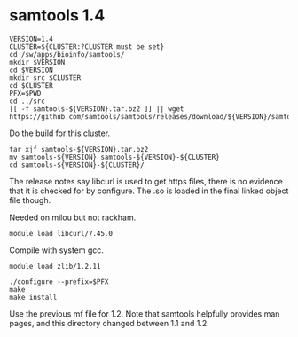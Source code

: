 samtools 1.4
============

    VERSION=1.4
    CLUSTER=${CLUSTER:?CLUSTER must be set}
    cd /sw/apps/bioinfo/samtools/
    mkdir $VERSION
    cd $VERSION
    mkdir src $CLUSTER
    cd $CLUSTER
    PFX=$PWD
    cd ../src
    [[ -f samtools-${VERSION}.tar.bz2 ]] || wget https://github.com/samtools/samtools/releases/download/${VERSION}/samtools-${VERSION}.tar.bz2

Do the build for this cluster.

    tar xjf samtools-${VERSION}.tar.bz2 
    mv samtools-${VERSION} samtools-${VERSION}-${CLUSTER}
    cd samtools-${VERSION}-${CLUSTER}/

The release notes say libcurl is used to get https files, there is no evidence
that it is checked for by configure.  The .so is loaded in the final linked
object file though.

Needed on milou but not rackham.

    module load libcurl/7.45.0

Compile with system gcc.

    module load zlib/1.2.11

    ./configure --prefix=$PFX
    make
    make install

Use the previous mf file for 1.2.  Note that samtools helpfully provides man
pages, and this directory changed between 1.1 and 1.2.

